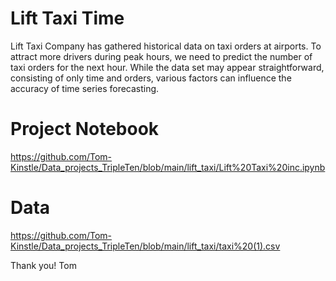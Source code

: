 # Lift Taxi Time 

Lift Taxi Company has gathered historical data on taxi orders at airports. To attract more drivers during peak hours, we need to predict the number of taxi orders for the next hour. While the data set may appear straightforward, consisting of only time and orders, various factors can influence the accuracy of time series forecasting.

# Project Notebook 
https://github.com/Tom-Kinstle/Data_projects_TripleTen/blob/main/lift_taxi/Lift%20Taxi%20inc.ipynb

# Data

https://github.com/Tom-Kinstle/Data_projects_TripleTen/blob/main/lift_taxi/taxi%20(1).csv

Thank you! Tom
